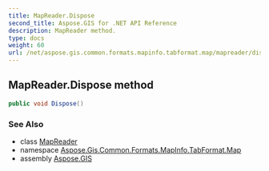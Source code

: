 ```yaml
---
title: MapReader.Dispose
second_title: Aspose.GIS for .NET API Reference
description: MapReader method. 
type: docs
weight: 60
url: /net/aspose.gis.common.formats.mapinfo.tabformat.map/mapreader/dispose/
---
```

## MapReader.Dispose method

```csharp
public void Dispose()
```

### See Also

* class [MapReader](../)
* namespace [Aspose.Gis.Common.Formats.MapInfo.TabFormat.Map](../../mapreader/)
* assembly [Aspose.GIS](../../../)


